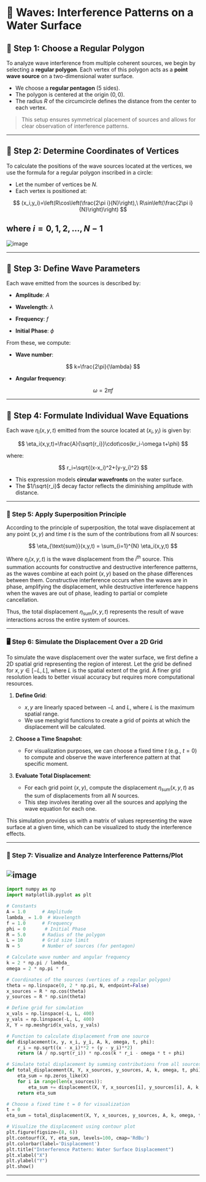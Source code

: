# 🧪 Waves: Interference Patterns on a Water Surface

## 🎯 Step 1: Choose a Regular Polygon

To analyze wave interference from multiple coherent sources, we begin by selecting a **regular polygon**. Each vertex of this polygon acts as a **point wave source** on a two-dimensional water surface.

- We choose a **regular pentagon** (5 sides).
- The polygon is centered at the origin $(0,0)$.
- The radius $R$ of the circumcircle defines the distance from the center to each vertex.

> This setup ensures symmetrical placement of sources and allows for clear observation of interference patterns.

---

## 🧮 Step 2: Determine Coordinates of Vertices

To calculate the positions of the wave sources located at the vertices, we use the formula for a regular polygon inscribed in a circle:

- Let the number of vertices be $N$.
- Each vertex is positioned at:

$$
(x_i,y_i)=\left(R\cos\left(\frac{2\pi i}{N}\right),\ R\sin\left(\frac{2\pi i}{N}\right)\right)
$$

where $i=0,1,2,\dots,N-1$
---

![image](https://github.com/user-attachments/assets/f733dc26-8cf0-41fb-a606-58e001b9751f)


---

## 🌊 Step 3: Define Wave Parameters

Each wave emitted from the sources is described by:

- **Amplitude**: $A$
  
- **Wavelength**: $\lambda$
  
- **Frequency**: $f$
  
- **Initial Phase**: $\phi$
  

From these, we compute:

- **Wave number**:
  
$$
k=\frac{2\pi}{\lambda}
$$

- **Angular frequency**:
  
$$
\omega=2\pi f
$$

---

## 🔁 Step 4: Formulate Individual Wave Equations

Each wave $\eta_i(x,y,t)$ emitted from the source located at $(x_i,y_i)$ is given by:

$$
\eta_i(x,y,t)=\frac{A}{\sqrt{r_i}}\cdot\cos(kr_i-\omega t+\phi)
$$

where:

$$
r_i=\sqrt{(x-x_i)^2+(y-y_i)^2}
$$

- This expression models **circular wavefronts** on the water surface.
- The $1/\sqrt{r_i}$ decay factor reflects the diminishing amplitude with distance.

---

### 🔬 Step 5: Apply Superposition Principle

According to the principle of superposition, the total wave displacement at any point $(x,y)$ and time $t$ is the sum of the contributions from all $N$ sources:

$$
\eta_{\text{sum}}(x,y,t) = \sum_{i=1}^{N} \eta_i(x,y,t)
$$

Where $\eta_i(x,y,t)$ is the wave displacement from the $i^{th}$ source. This summation accounts for constructive and destructive interference patterns, as the waves combine at each point $(x,y)$ based on the phase differences between them. Constructive interference occurs when the waves are in phase, amplifying the displacement, while destructive interference happens when the waves are out of phase, leading to partial or complete cancellation.

Thus, the total displacement $\eta_{\text{sum}}(x,y,t)$ represents the result of wave interactions across the entire system of sources.

---

### 🖥️ Step 6: Simulate the Displacement Over a 2D Grid

To simulate the wave displacement over the water surface, we first define a 2D spatial grid representing the region of interest. Let the grid be defined for $x, y \in [-L, L]$, where $L$ is the spatial extent of the grid. A finer grid resolution leads to better visual accuracy but requires more computational resources.

1. **Define Grid**: 
   - $x, y$ are linearly spaced between $-L$ and $L$, where $L$ is the maximum spatial range.
   - We use meshgrid functions to create a grid of points at which the displacement will be calculated.

2. **Choose a Time Snapshot**:
   - For visualization purposes, we can choose a fixed time $t$ (e.g., $t=0$) to compute and observe the wave interference pattern at that specific moment.

3. **Evaluate Total Displacement**:
   - For each grid point $(x, y)$, compute the displacement $\eta_{\text{sum}}(x,y,t)$ as the sum of displacements from all $N$ sources.
   - This step involves iterating over all the sources and applying the wave equation for each one.

This simulation provides us with a matrix of values representing the wave surface at a given time, which can be visualized to study the interference effects.

---

### 🎨 Step 7: Visualize and Analyze Interference Patterns/Plot

![image](https://github.com/user-attachments/assets/b8f65312-ba2b-4cf9-9a37-0624304765bd)
---

```python
import numpy as np
import matplotlib.pyplot as plt

# Constants
A = 1.0      # Amplitude
lambda_ = 1.0  # Wavelength
f = 1.0      # Frequency
phi = 0       # Initial Phase
R = 5.0      # Radius of the polygon
L = 10       # Grid size limit
N = 5        # Number of sources (for pentagon)

# Calculate wave number and angular frequency
k = 2 * np.pi / lambda_
omega = 2 * np.pi * f

# Coordinates of the sources (vertices of a regular polygon)
theta = np.linspace(0, 2 * np.pi, N, endpoint=False)
x_sources = R * np.cos(theta)
y_sources = R * np.sin(theta)

# Define grid for simulation
x_vals = np.linspace(-L, L, 400)
y_vals = np.linspace(-L, L, 400)
X, Y = np.meshgrid(x_vals, y_vals)

# Function to calculate displacement from one source
def displacement(x, y, x_i, y_i, A, k, omega, t, phi):
    r_i = np.sqrt((x - x_i)**2 + (y - y_i)**2)
    return (A / np.sqrt(r_i)) * np.cos(k * r_i - omega * t + phi)

# Simulate total displacement by summing contributions from all sources
def total_displacement(X, Y, x_sources, y_sources, A, k, omega, t, phi):
    eta_sum = np.zeros_like(X)
    for i in range(len(x_sources)):
        eta_sum += displacement(X, Y, x_sources[i], y_sources[i], A, k, omega, t, phi)
    return eta_sum

# Choose a fixed time t = 0 for visualization
t = 0
eta_sum = total_displacement(X, Y, x_sources, y_sources, A, k, omega, t, phi)

# Visualize the displacement using contour plot
plt.figure(figsize=(8, 6))
plt.contourf(X, Y, eta_sum, levels=100, cmap='RdBu')
plt.colorbar(label='Displacement')
plt.title("Interference Pattern: Water Surface Displacement")
plt.xlabel("X")
plt.ylabel("Y")
plt.show()
```

---




